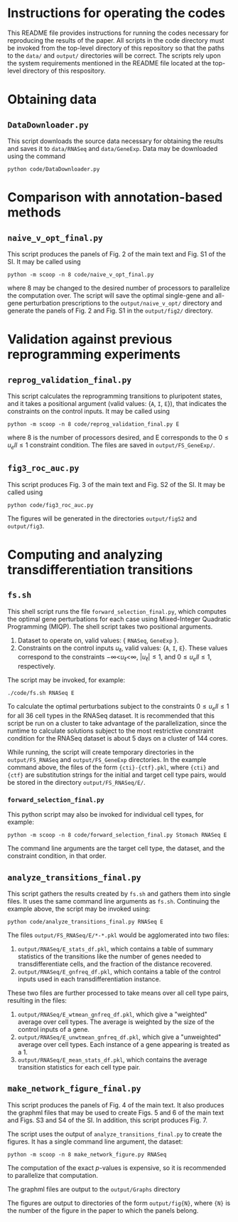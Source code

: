 # Instructions for operating the codes
This README file provides instructions for running the codes necessary for reproducing the results of the paper.
All scripts in the code directory must be invoked from the top-level directory of this repository so that
the paths to the `data/` and `output/` directories will be correct.
The scripts rely upon the system requirements mentioned in the README file located at the top-level directory of this respository.

# Obtaining data
## `DataDownloader.py`

This script downloads the source data necessary for obtaining the results and saves it to `data/RNASeq` and `data/GeneExp`.
Data may be downloaded using the command

`python code/DataDownloader.py`

# Comparison with annotation-based methods
## `naive_v_opt_final.py`

This script produces the panels of Fig. 2 of the main text and Fig. S1 of the SI.
It may be called using

`python -m scoop -n 8 code/naive_v_opt_final.py`

where 8 may be changed to the desired number of processors 
to parallelize the computation over.
The script will save the optimal single-gene and all-gene perturbation
prescriptions to the `output/naive_v_opt/` directory and generate the 
panels of Fig. 2 and Fig. S1 in the `output/fig2/` directory.

# Validation against previous reprogramming experiments

## `reprog_validation_final.py`

This script calculates the reprogramming transitions to pluripotent states, and it takes a positional argument
(valid values: \{`A`, `I`, `E`\}), that indicates the constraints on the control inputs.
It may be called using 

`python -m scoop -n 8 code/reprog_validation_final.py E`

where 8 is the number of processors desired, and E corresponds to the $0\leq u_ell \leq 1$ constraint condition.
The files are saved in `output/FS_GeneExp/`.

## `fig3_roc_auc.py`

This script produces Fig. 3 of the main text and Fig. S2 of the SI.
It may be called using

`python code/fig3_roc_auc.py`

The figures will be generated in the directories `output/figS2` and `output/fig3`.

# Computing and analyzing transdifferentiation transitions
## `fs.sh`

This shell script runs the file `forward_selection_final.py`,
which computes the optimal gene perturbations for each case using Mixed-Integer Quadratic Programming (MIQP).
The shell script takes two positional arguments. 

1. Dataset to operate on, valid values: \{ `RNASeq`, `GeneExp` \}.
2. Constraints on the control inputs $u_\ell$, valid values: \{`A`, `I`, `E`\}. These values correspond to the constraints $-\infty$<$u_{\ell}$<$\infty$, $|u_\ell|\leq1$, and $0\leq u_ell \leq 1$, respectively.

The script may be invoked, for example:

`./code/fs.sh RNASeq E`

To calculate the optimal perturbations subject to the constraints $0\leq u_ell \leq 1$ for all 36 cell types in the RNASeq dataset.
It is recommended that this script be run on a cluster to take advantage of the parallelization, since the runtime to calculate solutions subject to the most restrictive constraint condition for the RNASeq dataset is about 5 days on a cluster of 144 cores.

While running, the script will create temporary directories in the `output/FS_RNASeq` and `output/FS_GeneExp` directories. In the example command above, the files of the form `{cti}-{ctf}.pkl`, where `{cti}` and `{ctf}` are substitution strings for the initial and target cell type pairs, would be stored in the directory `output/FS_RNASeq/E/`.

### `forward_selection_final.py`
This python script may also be invoked for individual cell types, for example:

`python -m scoop -n 8 code/forward_selection_final.py Stomach RNASeq E`

The command line arguments are the target cell type, the dataset, and the constraint condition, in that order.

## `analyze_transitions_final.py`

This script gathers the results created by `fs.sh` and gathers them into single files. 
It uses the same command line arguments as `fs.sh`.
Continuing the example above, the script may be invoked using:

`python code/analyze_transitions_final.py RNASeq E`

The files `output/FS_RNASeq/E/*-*.pkl` would be agglomerated into two files:

1. `output/RNASeq/E_stats_df.pkl`, which contains a table of summary statistics of the transitions like the number of genes needed to transdifferentiate cells, and the fraction of the distance recovered.
2. `output/RNASeq/E_gnfreq_df.pkl`, which contains a table of the control inputs used in each transdifferentiation instance.

These two files are further processed to take means over all cell type pairs, resulting in the files:

1. `output/RNASeq/E_wtmean_gnfreq_df.pkl`, which give a "weighted" average over cell types. The average is weighted by the size of the control inputs of a gene.
2. `output/RNASeq/E_unwtmean_gnfreq_df.pkl`, which give a "unweighted" average over cell types. Each instance of a gene appearing is treated as a 1.
3. `output/RNASeq/E_mean_stats_df.pkl`, which contains the average transition statistics for each cell type pair.


## `make_network_figure_final.py`

This script produces the panels of Fig. 4 of the main text. It also produces the graphml files that 
may be used to create Figs. 5 and 6 of the main text and Figs. S3 and S4 of the SI.
In addition, this script produces Fig. 7.

The script uses the output of `analyze_transitions_final.py` to create the figures. It has a single command line argument, the dataset:

`python -m scoop -n 8 make_network_figure.py RNASeq`

The computation of the exact $p$-values is expensive, so it is recommended to parallelize that computation.

The graphml files are output to the `output/Graphs` directory

The figures are output to directories of the form `output/fig{N}`, where `{N}` is the number of the figure in the paper to which the panels belong.

